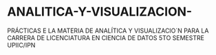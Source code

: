 # ANALITICA-Y-VISUALIZACION-
PRÁCTICAS E LA MATERIA DE ANALÍTICA Y VISUALIZACIO´N 
PARA LA CARRERA DE LICENCIATURA EN CIENCIA DE DATOS 5TO SEMESTRE 
UPIIC/IPN
